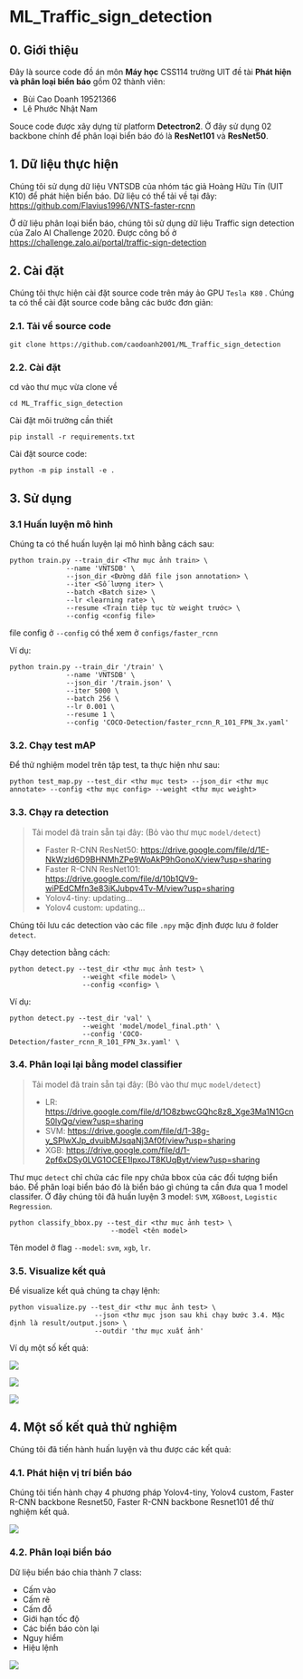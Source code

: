 # ML_Traffic_sign_detection

## 0. Giới thiệu

Đây là source code đồ án môn <b>Máy học</b> CSS114 trường UIT đề tài <b>Phát hiện và phân loại biển báo</b> gồm 02 thành viên:
- Bùi Cao Doanh 19521366
- Lê Phước Nhật Nam

Souce code được xây dựng từ platform <b>Detectron2</b>. Ở đây sử dụng 02 backbone chính để phân loại biển báo đó là <b>ResNet101</b> và <b>ResNet50</b>.

## 1. Dữ liệu thực hiện

Chúng tôi sử dụng dữ liệu VNTSDB của nhóm tác giả Hoàng Hữu Tín (UIT K10) để phát hiện biển báo. Dữ liệu có thể tải về tại đây: https://github.com/Flavius1996/VNTS-faster-rcnn

Ở dữ liệu phân loại biển báo, chúng tôi sử dụng dữ liệu Traffic sign detection của Zalo AI Challenge 2020. Được công bố ở https://challenge.zalo.ai/portal/traffic-sign-detection

## 2. Cài đặt

Chúng tôi thực hiện cài đặt source code trên máy ảo GPU `Tesla K80` . Chúng ta có thể cài đặt source code bằng các bước đơn giản:

### 2.1. Tải về source code

```
git clone https://github.com/caodoanh2001/ML_Traffic_sign_detection
```

### 2.2. Cài đặt
cd vào thư mục vừa clone về
```
cd ML_Traffic_sign_detection
```
Cài đặt môi trường cần thiết
```
pip install -r requirements.txt
```
Cài đặt source code:
```
python -m pip install -e .
```
## 3. Sử dụng

### 3.1 Huấn luyện mô hình

Chúng ta có thể huấn luyện lại mô hình bằng cách sau:

```
python train.py --train_dir <Thư mục ảnh train> \
              --name 'VNTSDB' \
              --json_dir <Đường dẫn file json annotation> \
              --iter <Số lượng iter> \
              --batch <Batch size> \
              --lr <learning rate> \
              --resume <Train tiêp tục từ weight trước> \
              --config <config file>
```

file config ở `--config` có thể xem ở `configs/faster_rcnn`

Ví dụ:

```
python train.py --train_dir '/train' \
              --name 'VNTSDB' \
              --json_dir '/train.json' \
              --iter 5000 \
              --batch 256 \
              --lr 0.001 \
              --resume 1 \
              --config 'COCO-Detection/faster_rcnn_R_101_FPN_3x.yaml'
```

### 3.2. Chạy test mAP

Để thử nghiệm model trên tập test, ta thực hiện như sau:

```
python test_map.py --test_dir <thư mục test> --json_dir <thư mục annotate> --config <thư mục config> --weight <thư mục weight>
```

### 3.3. Chạy ra detection

> Tải model đã train sẵn tại đây: (Bỏ vào thư mục `model/detect`)
> - Faster R-CNN ResNet50: https://drive.google.com/file/d/1E-NkWzld6D9BHNMhZPe9WoAkP9hGonoX/view?usp=sharing
> - Faster R-CNN ResNet101: https://drive.google.com/file/d/10b1QV9-wiPEdCMfn3e83jKJubpv4Tv-M/view?usp=sharing
> - Yolov4-tiny: updating...
> - Yolov4 custom: updating...

Chúng tôi lưu các detection vào các file `.npy` mặc định được lưu ở folder `detect`.

Chạy detection bằng cách:
```
python detect.py --test_dir <thư mục ảnh test> \
                  --weight <file model> \
                  --config <config> \
```
Ví dụ:

```
python detect.py --test_dir 'val' \
                  --weight 'model/model_final.pth' \
                  --config 'COCO-Detection/faster_rcnn_R_101_FPN_3x.yaml' \
```
### 3.4. Phân loại lại bằng model classifier

> Tải model đã train sẵn tại đây: (Bỏ vào thư mục `model/detect`)
> - LR: https://drive.google.com/file/d/1O8zbwcGQhc8z8_Xge3Ma1N1Gcn50lyQg/view?usp=sharing
> - SVM: https://drive.google.com/file/d/1-38g-y_SPlwXJp_dvuibMJsqaNj3Af0f/view?usp=sharing
> - XGB: https://drive.google.com/file/d/1-2pf6xDSy0LVG1OCEE1IpxoJT8KUqByt/view?usp=sharing

Thư mục `detect` chỉ chứa các file npy chứa bbox của các đối tượng biển báo. Để phân loại biển báo đó là biển báo gì chúng ta cần đưa qua 1 model classifer. Ở đây chúng tôi đã huấn luyện 3 model: `SVM`, `XGBoost`, `Logistic Regression`.

```
python classify_bbox.py --test_dir <thư mục ảnh test> \
                         --model <tên model>
```
Tên model ở flag `--model`: `svm`, `xgb`, `lr`.

### 3.5. Visualize kết quả

Để visualize kết quả chúng ta chạy lệnh:

```
python visualize.py --test_dir <thư mục ảnh test> \
                     --json <thư mục json sau khi chạy bước 3.4. Mặc định là result/output.json> \
                     --outdir 'thư mục xuất ảnh'
```

Ví dụ một số kết quả:

![](https://i.imgur.com/l4eTvYT.jpg)

![](https://i.imgur.com/16nAD76.jpg)

![](https://i.imgur.com/xX58uUa.jpg)

## 4. Một số kết quả thử nghiệm

Chúng tôi đã tiến hành huấn luyện và thu được các kết quả:

### 4.1. Phát hiện vị trí biển báo

Chúng tôi tiến hành chạy 4 phương pháp Yolov4-tiny, Yolov4 custom, Faster R-CNN backbone Resnet50, Faster R-CNN backbone Resnet101 để thử nghiệm kết quả.

![](https://i.imgur.com/5CuUlZS.png)

### 4.2. Phân loại biển báo

Dữ liệu biển báo chia thành 7 class:
- Cấm vào
- Cấm rẽ
- Cấm đỗ
- Giới hạn tốc độ
- Các biển báo còn lại
- Nguy hiểm
- Hiệu lệnh

![](https://i.imgur.com/fjhI9Ls.png)
